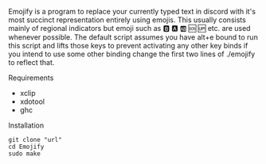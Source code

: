 
Emojify is a program to replace your currently typed text in discord with it's most succinct representation entirely using emojis.
This usually consists mainly of regional indicators but emoji such as :b: :a: :ab: :sos: :up: etc. are used whenever possible.
The default script assumes you have alt+e bound to run this script and lifts those keys to prevent activating any other key binds if you intend to use some other binding change the first two lines of ./emojify to reflect that.

Requirements 

- xclip
- xdotool
- ghc


Installation

```
git clone "url"
cd Emojify
sudo make
```

